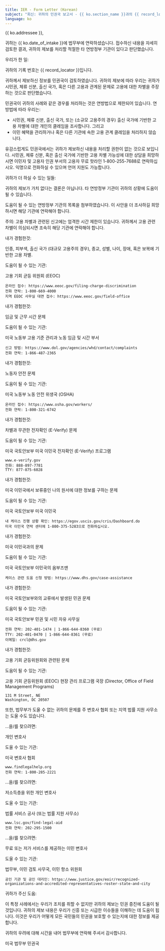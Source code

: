 ```yaml
---
title: IER - Form Letter (Korean)
subject: "회신: 귀하의 민권국 보고서 - {{ ko.section_name }}과의 {{ record_locator }}"
language: ko
---
```

{{ ko.addressee }},

귀하는 {{ ko.date_of_intake }}에 법무부에 연락하셨습니다. 접수하신 내용을 자세히 검토한 결과, 귀하의 제보를 처리할 적절한 타 연방정부 기관이 있다고 판단했습니다.


우리가 한 일:

귀하의 기록 번호는 {{ record_locator }}입니다.

귀하께서 제보하신 정보를 민권국이 검토하였습니다.  귀하의 제보에 따라 우리는 귀하가 시민권, 체류 신분, 출신 국가, 혹은 다른 고용과 관계된 문제로 고용에 대한 차별을 주장하는 것으로 판단했습니다.

민권국이 귀하의 사례와 같은 경우를 처리하는 것은 연방법으로 제한되어 있습니다. 연방법에 따라 우리는:

  - 시민권, 체류 신분, 출신 국가, 또는 (소규모 고용주의 경우) 출신 국가에 기반한 고용 차별에 대한 개인의 클레임을 조사합니다. 그리고
  - 이민 혜택을 관리하거나 혹은 다른 기관에 속한 고용 관계 클레임을 처리하지 않습니다.

유감스럽게도 민권국에서는 귀하가 제보하신 내용을 처리할 권한이 없는 것으로 보입니다. 시민권, 체류 신분, 혹은 출신 국가에 기반한 고용 차별 가능성에 대한 상담을 희망하시면 이민자 및 고용자 인권 부서의 고용자 무료 핫라인 1-800-255-7688로 연락하십시오.  익명으로 전화하실 수 있으며 언어 지원도 가능합니다.


귀하가 더 하실 수 있는 일들:

귀하의 제보가 가치 없다는 결론은 아닙니다.  타 연방정부 기관이 귀하의 상황에 도움이 될 수 있습니다.

도움이 될 수 있는 연방정부 기관의 목록을 첨부하였습니다.  이 사안을 더 조사하길 희망하시면 해당 기관에 연락해야 합니다.

주의: 고용 차별과 관련된 신고에는 엄격한 시간 제한이 있습니다. 귀하께서 고용 관련 차별이 의심되시면 조속히 해당 기관에 연락해야 합니다.


내가 경험한것:

인종, 피부색, 출신 국가 (대규모 고용주의 경우), 종교, 성별, 나이, 장애, 혹은 보복에 기반한 고용 차별.

도움이 될 수 있는 기관:

고용 기회 균등 위원회 (EEOC)

    온라인 접수: https://www.eeoc.gov/filing-charge-discrimination
    전화 연락: 1-800-669-4000
    지역 EEOC 사무실 대면 접수: https://www.eeoc.gov/field-office


내가 경험한것:

임금 및 근무 시간 문제

도움이 될 수 있는 기관:

미국 노동부
고용 기준 관리과 노동 임금 및 시간 부서 

    신고 방법: https://www.dol.gov/agencies/whd/contact/complaints
    전화 연락: 1-866-487-2365


내가 경험한것:

노동자 안전 문제

도움이 될 수 있는 기관:

미국 노동부
노동 안전 위생국 (OSHA) 

    온라인 접수: https://www.osha.gov/workers/
    전화 연락: 1-800-321-6742


내가 경험한것:

차별과 무관한 전자확인 (E-Verify) 문제

도움이 될 수 있는 기관:

미국 국토안보부
미국 이민국 전자확인 (E-Verify) 프로그램

    www.e-verify.gov
    전화: 888-897-7781
    TTY: 877-875-6028


내가 경험한것:

미국 이민국에서 보류중인 나의 원서에 대한 정보를 구하는 문제

도움이 될 수 있는 기관:

미국 국토안보부
미국 이민국

    내 케이스 진행 상황 확인: https://egov.uscis.gov/cris/Dashboard.do
    미국 이민국 연락 센터에 1-800-375-5283으로 전화하십시오.


내가 경험한것:

미국 이민국과의 문제

도움이 될 수 있는 기관:

미국 국토안보부
이민국의 옴부즈맨

    케이스 관련 도움 신청 방법: https://www.dhs.gov/case-assistance


내가 경험한것:

미국 국토안보부와의 교류에서 발생된 민권 문제

도움이 될 수 있는 기관:

미국 국토안보부
민권 및 시민 자유 사무실

    전화 연락: 202-401-1474 | 1-866-644-8360 (무료)
    TTY: 202-401-0470 | 1-866-644-8361 (무료)
    이메일: crcl@dhs.gov


내가 경험한것:

고용 기회 균등위원회와 관련된 문제

도움이 될 수 있는 기관:

고용 기회 균등위원회 (EEOC)
현장 관리 프로그램 국장 (Director, Office of Field Management Programs)

    131 M Street, NE 
    Washington, DC 20507


또한, 법무부가 도울 수 없는 귀하의 문제를 주 변호사 협회 또는 지역 법률 지원 사무소는 도울 수도 있습니다.


...을/를 찾으려면:

개인 변호사

도울 수 있는 기관:

미국 변호사 협회

    www.findlegalhelp.org
    전화 연락: 1-800-285-2221


...을/를 찾으려면:

저소득층을 위한 개인 변호사

도울 수 있는 기관:

법률 서비스 공사 (또는 법률 지원 사무소)

    www.lsc.gov/find-legal-aid
    전화 연락: 202-295-1500


...을/를 찾으려면:

무료 또는 저가 서비스를 제공하는 이민 변호사

도울 수 있는 기관:

법무부, 이민 검토 사무국, 이민 항소 위원회

    공인 기관 및 공인 대리인: https://www.justice.gov/eoir/recognized-organizations-and-accredited-representatives-roster-state-and-city


귀하가 주신 도움:

이 특정 사례에서는 우리가 조치를 취할 수 없지만 귀하의 제보는 민권 증진에 도움이 될 것입니다. 귀하의 제보 내용은 우리가 신흥 또는 시급한 이슈들을 이해하는 데 도움이 됩니다.  이것은 우리가 어떻게 모든 국민들의 민권을 보호할 수 있는지에 대한 정보를 제공합니다.

귀하의 우려에 대해 시간을 내어 법무부에 연락해 주셔서 감사합니다.


미국 법무부
민권국
